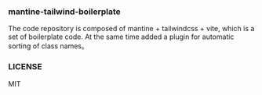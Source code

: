 ### mantine-tailwind-boilerplate

The code repository is composed of mantine + tailwindcss + vite, which is a set of boilerplate code. At the same time added a plugin for automatic sorting of class names。

### LICENSE

MIT
